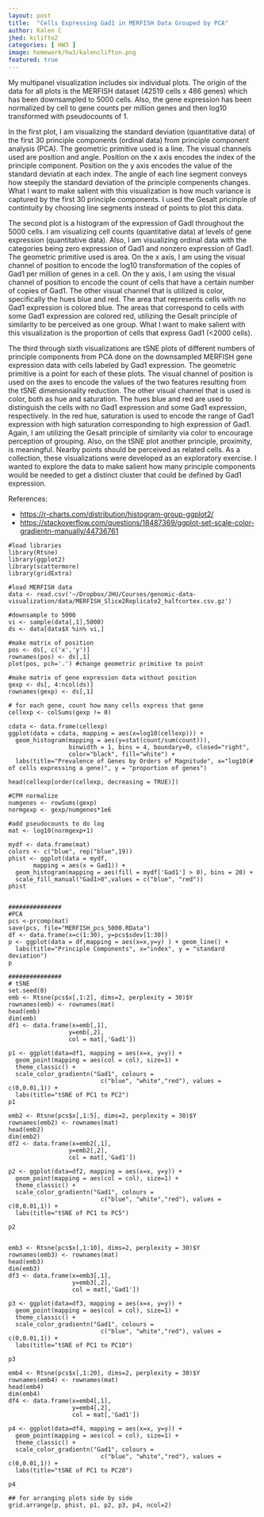 ```yaml
---
layout: post
title:  "Cells Expressing Gad1 in MERFISH Data Grouped by PCA"
author: Kalen C
jhed: kclifto2
categories: [ HW3 ]
image: homework/hw3/kalenclifton.png
featured: true
---
```


My multipanel visualization includes six individual plots. The origin of the data for all plots is the MERFISH dataset (42519 cells x 486 genes) which has been downsampled to 5000 cells. Also, the gene expression has been normalized by cell to gene counts per million genes and then log10 transformed with pseudocounts of 1. 

In the first plot, I am visualizing the standard deviation (quantitative data) of the first 30 principle components (ordinal data) from principle component analysis (PCA). The geometric primitive used is a line. The visual channels used are position and angle. Position on the x axis encodes the index of the principle component. Position on the y axis encodes the value of the standard deviatin at each index. The angle of each line segment conveys how steepily the standard deviation of the principle compenents changes. What I want to make salient with this visualization is how much variance is captured by the first 30 principle components. I used the Gesalt pricinple of contintuity by choosing line segments instead of points to plot this data.

The second plot is a histogram of the expression of Gadl throughout the 5000 cells. I am visualizing cell counts (quantitative data) at levels of gene expression (quantitative data). Also, I am visualizing ordinal data with the categories being zero expression of Gad1 and nonzero expression of Gad1. The geometric primitive used is area. On the x axis, I am using the visual channel of position to encode the log10 transformation of the copies of Gad1 per million of genes in a cell. On the y axis, I am using the visual channel of position to encode the count of cells that have a certain number of copies of Gad1. The other visual channel that is utilized is color, specifically the hues blue and red. The area that represents cells with no Gad1 expression is colored blue. The areas that correspond to cells with some Gad1 expression are colored red, utilizing the Gesalt principle of similarity to be perceived as one group.  What I want to make salient with this visualization is the proportion of cells that express Gad1 (<2000 cells). 

The third through sixth visualizations are tSNE plots of different numbers of principle components from PCA done on the downsampled MERFISH gene expression data with cells labeled by Gad1 expression. The geometric primitive is a point for each of these plots. The visual channel of position is used on the axes to encode the values of the two features resulting from the tSNE dimensionality reduction. The other visual channel that is used is color, both as hue and saturation. The hues blue and red are used to distinguish the cells with no Gad1 expression and some Gad1 expression, respectively. In the red hue, saturation is used to encode the range of Gad1 expression with high saturation corresponding to high expression of Gad1. Again, I am utilizing the Gesalt principle of similarity via color to encourage perception of grouping. Also, on the tSNE plot another principle, proximity, is meaningful. Nearby points should be perceived as related cells. As a collection, these visualizations were developed as an exploratory exercise. I wanted to explore the data to make salient how many principle components would be needed to get a distinct cluster that could be defined by Gad1 expression. 

References: 
- https://r-charts.com/distribution/histogram-group-ggplot2/
- https://stackoverflow.com/questions/18487369/ggplot-set-scale-color-gradientn-manually/44736761


```{r}
#load libraries
library(Rtsne)
library(ggplot2)
library(scattermore)
library(gridExtra) 

#load MERFISH data
data <- read.csv('~/Dropbox/JHU/Courses/genomic-data-visualization/data/MERFISH_Slice2Replicate2_halfcortex.csv.gz')

#downsample to 5000
vi <- sample(data[,1],5000)
ds <- data[data$X %in% vi,]

#make matrix of position
pos <- ds[, c('x','y')]
rownames(pos) <- ds[,1]
plot(pos, pch='.') #change geometric primitive to point

#make matrix of gene expression data without position
gexp <- ds[, 4:ncol(ds)]
rownames(gexp) <- ds[,1]

# for each gene, count how many cells express that gene
cellexp <- colSums(gexp != 0)

cdata <- data.frame(cellexp)
ggplot(data = cdata, mapping = aes(x=log10(cellexp))) +
  geom_histogram(mapping = aes(y=stat(count/sum(count))), 
                 binwidth = 1, bins = 4, boundary=0, closed="right", 
                 color="black", fill="white") +
  labs(title="Prevalence of Genes by Orders of Magnitude", x="log10(# of cells expressing a gene)", y = "proportion of genes")

head(cellexp[order(cellexp, decreasing = TRUE)])

#CPM normalize
numgenes <- rowSums(gexp)
normgexp <- gexp/numgenes*1e6

#add pseudocounts to do log
mat <- log10(normgexp+1)

mydf <- data.frame(mat)
colors <- c("blue", rep("blue",19))
phist <- ggplot(data = mydf,
       mapping = aes(x = Gad1)) +
  geom_histogram(mapping = aes(fill = mydf['Gad1'] > 0), bins = 20) +
  scale_fill_manual("Gad1>0",values = c("blue", "red"))		 
phist


###############
#PCA
pcs <-prcomp(mat)
save(pcs, file="MERFISH_pcs_5000.RData")
df <- data.frame(x=c(1:30), y=pcs$sdev[1:30])
p <- ggplot(data = df,mapping = aes(x=x,y=y) ) + geom_line() +
  labs(title="Principle Components", x="index", y = "standard deviation")
p

###############
# tSNE
set.seed(0) 
emb <- Rtsne(pcs$x[,1:2], dims=2, perplexity = 30)$Y
rownames(emb) <- rownames(mat)
head(emb)
dim(emb)
df1 <- data.frame(x=emb[,1],
                 y=emb[,2],
                 col = mat[,'Gad1']) 

p1 <- ggplot(data=df1, mapping = aes(x=x, y=y)) +
  geom_point(mapping = aes(col = col), size=1) + 
  theme_classic() + 
  scale_color_gradientn("Gad1", colours =
                          c("blue", "white","red"), values = c(0,0.01,1)) +
  labs(title="tSNE of PC1 to PC2")
p1

emb2 <- Rtsne(pcs$x[,1:5], dims=2, perplexity = 30)$Y
rownames(emb2) <- rownames(mat)
head(emb2)
dim(emb2)
df2 <- data.frame(x=emb2[,1],
                 y=emb2[,2],
                 col = mat[,'Gad1']) 

p2 <- ggplot(data=df2, mapping = aes(x=x, y=y)) +
  geom_point(mapping = aes(col = col), size=1) + 
  theme_classic() + 
  scale_color_gradientn("Gad1", colours =
                          c("blue", "white","red"), values = c(0,0.01,1)) +
  labs(title="tSNE of PC1 to PC5")

p2


emb3 <- Rtsne(pcs$x[,1:10], dims=2, perplexity = 30)$Y
rownames(emb3) <- rownames(mat)
head(emb3)
dim(emb3)
df3 <- data.frame(x=emb3[,1],
                  y=emb3[,2],
                  col = mat[,'Gad1']) 

p3 <- ggplot(data=df3, mapping = aes(x=x, y=y)) +
  geom_point(mapping = aes(col = col), size=1) + 
  theme_classic() + 
  scale_color_gradientn("Gad1", colours =
                          c("blue", "white","red"), values = c(0,0.01,1)) +
  labs(title="tSNE of PC1 to PC10")

p3

emb4 <- Rtsne(pcs$x[,1:20], dims=2, perplexity = 30)$Y
rownames(emb4) <- rownames(mat)
head(emb4)
dim(emb4)
df4 <- data.frame(x=emb4[,1],
                  y=emb4[,2],
                  col = mat[,'Gad1']) 

p4 <- ggplot(data=df4, mapping = aes(x=x, y=y)) +
  geom_point(mapping = aes(col = col), size=1) + 
  theme_classic() + 
  scale_color_gradientn("Gad1", colours =
                          c("blue", "white","red"), values = c(0,0.01,1)) +
  labs(title="tSNE of PC1 to PC20")

p4

## for arranging plots side by side
grid.arrange(p, phist, p1, p2, p3, p4, ncol=2)

```


